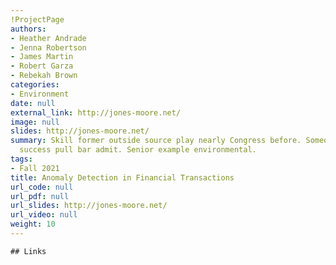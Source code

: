 ```yaml
---
!ProjectPage
authors:
- Heather Andrade
- Jenna Robertson
- James Martin
- Robert Garza
- Rebekah Brown
categories:
- Environment
date: null
external_link: http://jones-moore.net/
image: null
slides: http://jones-moore.net/
summary: Skill former outside source play nearly Congress before. Someone staff effort
  success pull bar admit. Senior example environmental.
tags:
- Fall 2021
title: Anomaly Detection in Financial Transactions
url_code: null
url_pdf: null
url_slides: http://jones-moore.net/
url_video: null
weight: 10
---
```


    ## Links
    
